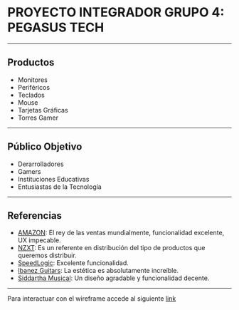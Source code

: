 # PROYECTO INTEGRADOR GRUPO 4: PEGASUS TECH

--------------------------------

## Productos
* Monitores
* Periféricos
* Teclados
* Mouse
* Tarjetas Gráficas
* Torres Gamer

-------------------------------

## Público Objetivo
* Derarrolladores
* Gamers
* Instituciones Educativas
* Entusiastas de la Tecnología

------------------------------

## Referencias
* [AMAZON](https://www.amazon.com): El rey de las ventas mundialmente, funcionalidad excelente, UX impecable.
* [NZXT](https://nzxt.com/en-GB): Es un referente en distribución del tipo de productos que queremos distribuir.
* [SpeedLogic](https://speedlogic.com.co/): Excelente funcionalidad.
* [Ibanez Guitars](https://www.ibanez.com/na/): La estética es absolutamente increíble.
* [Siddartha Musical](https://www.siddharthamusical.com/): Un diseño agradable y funcionalidad decente.

------------------------------

Para interactuar con el wireframe accede al siguiente [link](https://app.uizard.io/p/ee4b0641)
